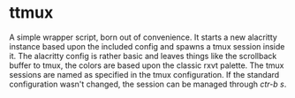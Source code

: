 # ttmux

A simple wrapper script, born out of convenience. It starts a new
alacritty instance based upon the included config and spawns a tmux
session inside it. The alacritty config is rather basic and leaves
things like the scrollback buffer to tmux, the colors are based upon the
classic rxvt palette. The tmux sessions are named as specified in the
tmux configuration. If the standard configuration wasn't changed, the
session can be managed through *ctr-b s*.
